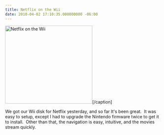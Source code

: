 ```yaml
---
title: Netflix on the Wii
date: 2010-04-02 17:10:35.000000000 -06:00
---
```

<img title="Netflix on the Wii" src="/images/old/overlay_wii_tv_new.gif" alt="Netflix on the Wii" width="283" height="254" />[/caption]

We got our Wii disk for Netflix yesterday, and so far It's been great.  It was easy to setup, except I had to upgrade the Nintendo firmware twice to get it to install.  Other than that, the navigation is easy, intuitive, and the movies stream quickly.
